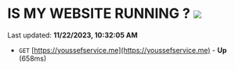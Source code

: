 # IS MY WEBSITE RUNNING ? [![](https://img.shields.io/static/v1?label=Sponsor&message=%E2%9D%A4&logo=GitHub&color=%23fe8e86)](https://github.com/sponsors/<username>)

Last updated: **11/22/2023, 10:32:05 AM**

- `GET` [https://youssefservice.me](https://youssefservice.me) - **Up** (658ms)
